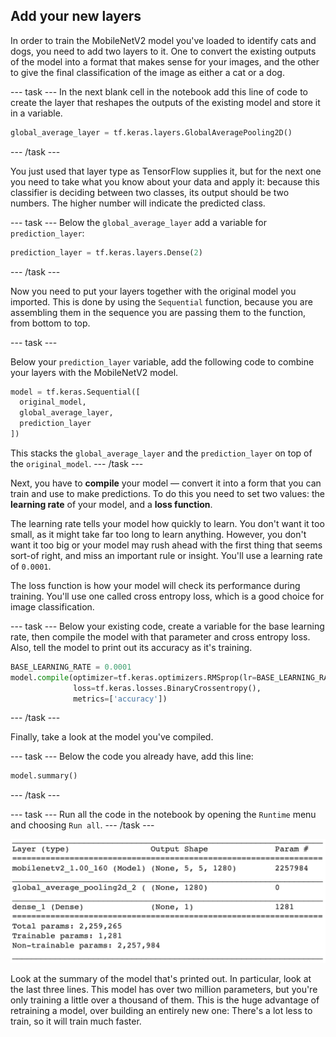 ## Add your new layers

In order to train the MobileNetV2 model you've loaded to identify cats and dogs, you need to add two layers to it. One to convert the existing outputs of the model into a format that makes sense for your images, and the other to give the final classification of the image as either a cat or a dog.

--- task ---
In the next blank cell in the notebook add this line of code to create the layer that reshapes the outputs of the existing model and store it in a variable.

```python
global_average_layer = tf.keras.layers.GlobalAveragePooling2D()
```
--- /task ---

You just used that layer type as TensorFlow supplies it, but for the next one you need to take what you know about your data and apply it: because this classifier is deciding between two classes, its output should be two numbers. The higher number will indicate the predicted class.

--- task ---
Below the `global_average_layer` add a variable for `prediction_layer`:

```python
prediction_layer = tf.keras.layers.Dense(2)
```
--- /task ---

Now you need to put your layers together with the original model you imported. This is done by using the `Sequential` function, because you are assembling them in the sequence you are passing them to the function, from bottom to top.

--- task ---

Below your `prediction_layer` variable, add the following code to combine your layers with the MobileNetV2 model.

```python
model = tf.keras.Sequential([
  original_model,
  global_average_layer,
  prediction_layer
])
```

This stacks the `global_average_layer` and the `prediction_layer` on top of the `original_model`.
--- /task ---

Next, you have to **compile** your model — convert it into a form that you can train and use to make predictions. To do this you need to set two values: the **learning rate** of your model, and a **loss function**. 

The learning rate tells your model how quickly to learn. You don't want it too small, as it might take far too long to learn anything. However, you don't want it too big or your model may rush ahead with the first thing that seems sort-of right, and miss an important rule or insight. You'll use a learning rate of `0.0001`.

The loss function is how your model will check its performance during training. You'll use one called cross entropy loss, which is a good choice for image classification.

--- task ---
Below your existing code, create a variable for the base learning rate, then compile the model with that parameter and cross entropy loss. Also, tell the model to print out its accuracy as it's training.

```python
BASE_LEARNING_RATE = 0.0001
model.compile(optimizer=tf.keras.optimizers.RMSprop(lr=BASE_LEARNING_RATE),
              loss=tf.keras.losses.BinaryCrossentropy(),
              metrics=['accuracy'])
```
--- /task ---

Finally, take a look at the model you've compiled.

--- task ---
Below the code you already have, add this line:

```python
model.summary()
```
--- /task ---

--- task ---
Run all the code in the notebook by opening the `Runtime` menu and choosing `Run all`.
--- /task ---

![The model summary table, displayed as the output of the code in Google Colab.](images/model_summary.png)

Look at the summary of the model that's printed out. In particular, look at the last three lines. This model has over two million parameters, but you're only training a little over a thousand of them. This is the huge advantage of retraining a model, over building an entirely new one: There's a lot less to train, so it will train much faster.